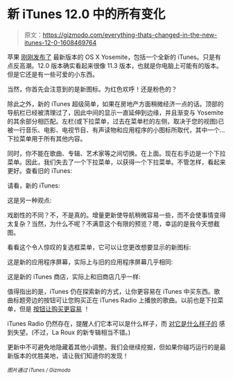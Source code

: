 # 新 iTunes 12.0 中的所有变化

> 原文：<https://gizmodo.com/everything-thats-changed-in-the-new-itunes-12-0-1608469764>

苹果 [刚刚发布了](http://9to5mac.com/2014/07/21/apple-seeds-revamped-itunes-12-and-os-x-yosemite-preview-4-to-developers/) 最新版本的 OS X Yosemite，包括一个全新的 iTunes。只是有点反高潮。12.0 版本确实看起来很像 11.3 版本，也就是你电脑上可能有的版本。但是它还是有一些可爱的小东西。



当然，你首先会注意到的是新图标。为红色欢呼！还是粉色的？

除此之外，新的 iTunes 超级简单，如果在房地产方面稍微经济一点的话。顶部的导航栏已经被清理过了，因此中间的显示一直延伸到边缘，并且渐变与 Yosemite 的其余部分相匹配。左栏(或下拉菜单，过去在菜单栏的左侧，取决于您的视图)已被一行音乐、电影、电视节目、有声读物和应用程序的小图标所取代，其中一个…下拉菜单用于所有其他内容。

同时，你不能在歌曲、专辑、艺术家等之间切换。在上面。现在右手边是一个下拉菜单。因此，我们失去了一个下拉菜单，以获得一个下拉菜单。不管怎样，看起来更好。查看旧的 iTunes:

请看，新的 iTunes:

这是另一种观点:

戏剧性的不同？不，不是真的。增量更新使导航稍微容易一些，而不会使事情变得太复杂？当然，为什么不呢？不满意这个有限的预览？嗯，幸运的是我今天想截图。

看看这个令人惊叹的复选框菜单，它可以让您更改想要显示的新图标:

这是新的应用程序屏幕，实际上与旧的应用程序屏幕几乎相同:

这是新的 iTunes 商店，实际上和旧商店几乎一样:

值得指出的是，iTunes 仍在探索新的方式，让你更容易在 iTunes 中买东西。歌曲标题旁边的按钮可让您购买正在 iTunes Radio 上播放的歌曲。以前也是下拉菜单，但是 [按钮让购买更容易](http://gizmodo.com/all-your-favorite-social-networks-are-turning-into-stor-1606873068) ！

iTunes Radio 仍然存在，提醒人们它本可以是什么样子，而 [对它是什么样子的](http://gizmodo.com/itunes-radio-isnt-for-you-its-for-apple-1342593360) 感到失望。(不过，La Roux 的新专辑相当不错。)

更新中不可避免地隐藏着其他小调整。我们会继续挖掘，但如果你碰巧运行的是最新版本的优胜美地，请让我们知道你的发现！

<small>*图片通过 iTunes / Gizmodo*</small>